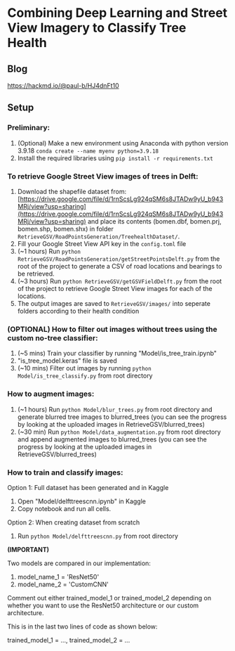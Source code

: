 # Combining Deep Learning and Street View Imagery to Classify Tree Health

## Blog

https://hackmd.io/@paul-b/HJ4dnFt10

## Setup

### Preliminary:

1. (Optional) Make a new environment using Anaconda with python version 3.9.18 `conda create --name myenv python=3.9.18`
2. Install the required libraries using `pip install -r requirements.txt`

### To retrieve Google Street View images of trees in Delft:

1. Download the shapefile dataset from: [https://drive.google.com/file/d/1rnScsLg924qSM6s8JTADw9yU_b943MRj/view?usp=sharing](https://drive.google.com/file/d/1rnScsLg924qSM6s8JTADw9yU_b943MRj/view?usp=sharing) and place its contents (bomen.dbf, bomen.prj, bomen.shp, bomen.shx) in folder `RetrieveGSV/RoadPointsGeneration/TreehealthDataset/`.
2. Fill your Google Street View API key in the `config.toml` file
3. (~1 hours) Run `python RetrieveGSV/RoadPointsGeneration/getStreetPointsDelft.py` from the root of the project to generate a CSV of road locations and bearings to be retrieved.
4. (~3 hours) Run `python RetrieveGSV/getGSVFieldDelft.py` from the root of the project to retrieve Google Street View images for each of the locations.
5. The output images are saved to `RetrieveGSV/images/` into seperate folders according to their health condition

### (OPTIONAL) How to filter out images without trees using the custom no-tree classifier:

1. (~5 mins) Train your classifier by running "Model/is_tree_train.ipynb"
2. "is_tree_model.keras" file is saved
3. (~10 mins) Filter out images by running `python Model/is_tree_classify.py` from root directory

### How to augment images:

1. (~1 hours) Run `python Model/blur_trees.py` from root directory and generate blurred tree images to blurred_trees (you can see the progress by looking at the uploaded images in RetrieveGSV/blurred_trees)
2. (~30 min) Run `python Model/data_augmentation.py` from root directory and append augmented images to blurred_trees (you can see the progress by looking at the uploaded images in RetrieveGSV/blurred_trees)

### How to train and classify images:

Option 1: Full dataset has been generated and in Kaggle

1.  Open "Model/delfttreescnn.ipynb" in Kaggle
2.  Copy notebook and run all cells.

Option 2: When creating dataset from scratch

1.  Run `python Model/delfttreescnn.py` from root directory

**(IMPORTANT)**

Two models are compared in our implementation:

1. model_name_1 = 'ResNet50'
2. model_name_2 = 'CustomCNN'

Comment out either trained_model_1 or trained_model_2 depending on whether you want to use the ResNet50 architecture or our custom architecture.

This is in the last two lines of code as shown below:

trained_model_1 = ...,
trained_model_2 = ...
